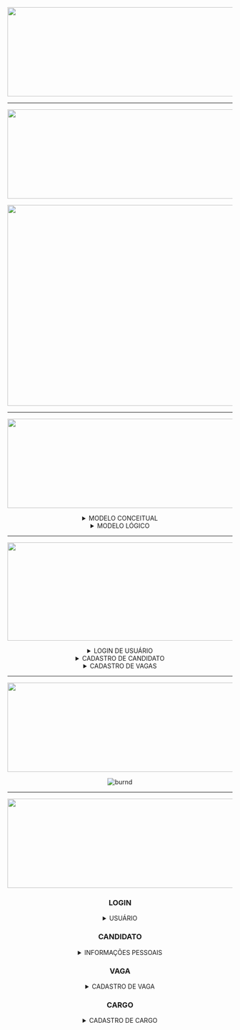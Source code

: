 [//]: # (CAPA 2° SPRINT)

<div align="center">

<img src = "https://user-images.githubusercontent.com/101594950/194688639-adbdce0c-e1ea-4860-abd4-b50f0a7f5de8.png" width="800" height="200" /> <br>
  
<hr>

[//]: # (CAPA BACKLOG DA SPRINT)

<img src = "https://user-images.githubusercontent.com/101594950/190470772-8df0141f-2bc7-4aa0-a361-7d501a8c4cb9.png" width="800" height="200" /> <br>


<img src = "https://user-images.githubusercontent.com/101594950/194714542-564633f4-e053-4c89-88ad-2fc6b50d7155.jpeg" width="1000" height="450" /> <br>

<hr>
 
<img src = "https://user-images.githubusercontent.com/101594950/190927311-c45a9a2e-f842-4808-bd11-3aae2a7377c9.png" width="900" height="200" /> <br>
  
<details>
  
<summary> MODELO CONCEITUAL </summary>
  
<br>
  
![modelagemFinal](https://user-images.githubusercontent.com/101594950/194715022-a4b6c7ea-5488-4289-8508-291294453158.jpeg)
  
</summary>
  
</details>

<details> 
  <summary> MODELO LÓGICO </summary>
  
  ![ModeloLogico2 jpg](https://user-images.githubusercontent.com/101594950/194786325-a649b49f-f9a5-4d65-b561-824df828d2ba.png)

  </summary>
</details>
  
<hr>

<img src = "https://user-images.githubusercontent.com/101594950/190471142-ead516a1-da58-4a01-879a-eb710026ce4f.png" width="800" height="220" /> <br>

<details>

<summary> LOGIN DE USUÁRIO </summary>

# LOGIN OU CADASTRO 

![login1](https://user-images.githubusercontent.com/101594950/194718892-bc4f5025-01aa-4e8d-ac4e-a462dd2f6c3b.png)

![login2](https://user-images.githubusercontent.com/101594950/194718894-1287d61f-768f-46a0-a28a-8b6a00fe52bc.png)

</summary>

</details>

</div>

<div align = "center">

<details>
  
 <summary> CADASTRO DE CANDIDATO </summary><br>
  
 ## Informações Pessoais  <br> 

 <div align="center">
  
 ![candidato1](https://user-images.githubusercontent.com/101594950/194717874-7cddd5f1-4d20-4bc6-8d84-fdf9708fc212.png)
  
 </div>
  
  ## Experiência Profissional  <br>
  
  <div align="center">
  
  ![candidato3](https://user-images.githubusercontent.com/101594950/194717991-4c645cb5-8ff9-431e-ad87-a788c0982611.png)
  
  ![candidato2](https://user-images.githubusercontent.com/101594950/194717953-ff9068cf-2ac1-4075-baf7-86c3f4465f74.png)
  
  </div>
  
  ## Formação Acadêmica  <br>
  
 <div align="center">
  
![candidato4](https://user-images.githubusercontent.com/101594950/194718001-2dd49db5-1467-4e31-81d5-1b5ab4a4fd1b.png)

 </div>
  
  ## Confirmação  <br>
  
 <div align = "center">
 
![candidato5](https://user-images.githubusercontent.com/101594950/194718070-2b98bf8d-43ec-40e8-88c2-b395242113c0.png)
   
 </div>
 
 </summary>
 </details>
 
 <details>

 <summary> CADASTRO DE VAGAS </summary><br>
  
 ## Preenchimento de Informações <br> 
  
 <div align="center">
 
 ![vaga1 1](https://user-images.githubusercontent.com/101594950/194718294-7917948c-a2a6-42a2-8fb0-062988d1c493.png)
 
 ![vaga1](https://user-images.githubusercontent.com/101594950/194718203-e0ed2e20-82ae-4871-aaaf-1193a8f86451.png)

 </div>
  
 ## Finalizado <br>
  
 <div align="center">
 
  ![vaga2](https://user-images.githubusercontent.com/101594950/194718356-0dd4a261-5e09-4ef5-afe5-fb47ef0c1702.png)

 </details>
   
  <hr>
  <div align="center">
   
  <img src = "https://user-images.githubusercontent.com/101594950/190472217-16afc4a5-bbf4-4073-a0ae-4d122b896dfc.png" width="800" height="200" /> <br>
 
![burnd](https://user-images.githubusercontent.com/101594950/194786519-a3758f70-7764-424d-b288-c1f2d1f24c06.png)

  <hr>

  <img src = "https://user-images.githubusercontent.com/101594950/190481974-a6584ad8-9cd7-447b-8678-9ce2fa191fa9.png" width="800" height="200" /> <br>
    
### LOGIN
<details>  
  
  <summary> USUÁRIO </summary>
  
  ![Login](https://user-images.githubusercontent.com/101594950/194787397-bd2f8c5f-7e80-433b-88bb-7fb607a07761.gif)
  
</details>
    
### CANDIDATO
    
<details>
  
<summary> INFORMAÇÕES PESSOAIS </summary>
  
![Candidato](https://user-images.githubusercontent.com/101594950/194788312-8224f408-4d10-4b55-ace4-204715b65c22.gif)
 
</summary>
  
</details>

### VAGA

<details>
<summary> CADASTRO DE VAGA </summary>
  
  ![Vaga](https://user-images.githubusercontent.com/101594950/194788222-03672f43-10db-4557-84c5-ae6ab25b50e9.gif)

  </summary>
</details>

### CARGO

<details> <summary> CADASTRO DE CARGO </summary> 
  
  ![Cargo](https://user-images.githubusercontent.com/101594950/194787693-18f65430-055a-4a1d-99e3-e40fe8e865b4.gif)
 
  </summary> </details>
 
</div>



